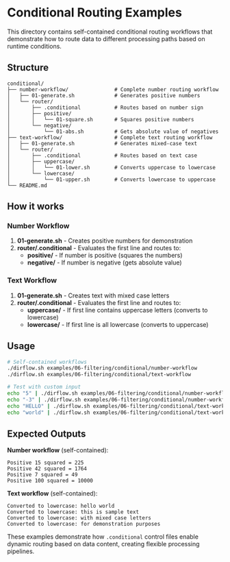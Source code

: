 # Conditional Routing Examples

This directory contains self-contained conditional routing workflows that demonstrate how to route data to different processing paths based on runtime conditions.

## Structure
```
conditional/
├── number-workflow/               # Complete number routing workflow
│   ├── 01-generate.sh             # Generates positive numbers
│   └── router/
│       ├── .conditional           # Routes based on number sign
│       ├── positive/
│       │   └── 01-square.sh       # Squares positive numbers
│       └── negative/
│           └── 01-abs.sh          # Gets absolute value of negatives
├── text-workflow/                 # Complete text routing workflow
│   ├── 01-generate.sh             # Generates mixed-case text
│   └── router/
│       ├── .conditional           # Routes based on text case
│       ├── uppercase/
│       │   └── 01-lower.sh        # Converts uppercase to lowercase
│       └── lowercase/
│           └── 01-upper.sh        # Converts lowercase to uppercase
└── README.md
```

## How it works

### Number Workflow
1. **01-generate.sh** - Creates positive numbers for demonstration
2. **router/.conditional** - Evaluates the first line and routes to:
   - **positive/** - If number is positive (squares the numbers)
   - **negative/** - If number is negative (gets absolute value)

### Text Workflow  
1. **01-generate.sh** - Creates text with mixed case letters
2. **router/.conditional** - Evaluates the first line and routes to:
   - **uppercase/** - If first line contains uppercase letters (converts to lowercase)
   - **lowercase/** - If first line is all lowercase (converts to uppercase)

## Usage
```bash
# Self-contained workflows
./dirflow.sh examples/06-filtering/conditional/number-workflow
./dirflow.sh examples/06-filtering/conditional/text-workflow

# Test with custom input
echo "5" | ./dirflow.sh examples/06-filtering/conditional/number-workflow
echo "-3" | ./dirflow.sh examples/06-filtering/conditional/number-workflow
echo "HELLO" | ./dirflow.sh examples/06-filtering/conditional/text-workflow
echo "world" | ./dirflow.sh examples/06-filtering/conditional/text-workflow
```

## Expected Outputs

**Number workflow** (self-contained):
```
Positive 15 squared = 225
Positive 42 squared = 1764
Positive 7 squared = 49
Positive 100 squared = 10000
```

**Text workflow** (self-contained):
```
Converted to lowercase: hello world
Converted to lowercase: this is sample text
Converted to lowercase: with mixed case letters
Converted to lowercase: for demonstration purposes
```

These examples demonstrate how `.conditional` control files enable dynamic routing based on data content, creating flexible processing pipelines.